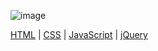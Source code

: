 ![image](https://github.com/user-attachments/assets/f3a2141e-e499-462b-9ec5-6f31bcbf89a3)

<!DOCTYPE html>
<html>
<body>

<nav>
  <a href="/html/">HTML</a> |
  <a href="/css/">CSS</a> |
  <a href="/js/">JavaScript</a> |
  <a href="/jquery/">jQuery</a>
</nav>

</body>
</html>
